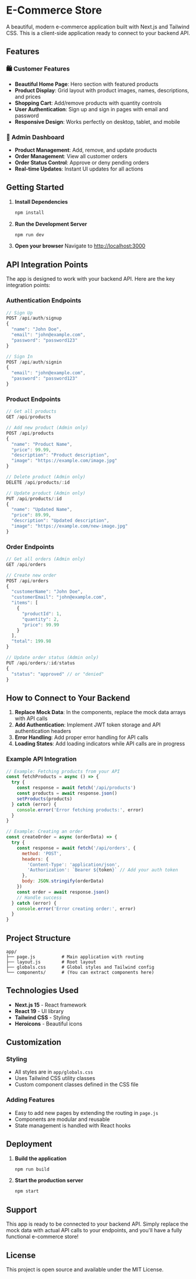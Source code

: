 # E-Commerce Store

A beautiful, modern e-commerce application built with Next.js and Tailwind CSS. This is a client-side application ready to connect to your backend API.

## Features

### 🛍️ Customer Features
- **Beautiful Home Page**: Hero section with featured products
- **Product Display**: Grid layout with product images, names, descriptions, and prices
- **Shopping Cart**: Add/remove products with quantity controls
- **User Authentication**: Sign up and sign in pages with email and password
- **Responsive Design**: Works perfectly on desktop, tablet, and mobile

### 🔧 Admin Dashboard
- **Product Management**: Add, remove, and update products
- **Order Management**: View all customer orders
- **Order Status Control**: Approve or deny pending orders
- **Real-time Updates**: Instant UI updates for all actions

## Getting Started

1. **Install Dependencies**
   ```bash
   npm install
   ```

2. **Run the Development Server**
   ```bash
   npm run dev
   ```

3. **Open your browser**
   Navigate to [http://localhost:3000](http://localhost:3000)

## API Integration Points

The app is designed to work with your backend API. Here are the key integration points:

### Authentication Endpoints
```javascript
// Sign Up
POST /api/auth/signup
{
  "name": "John Doe",
  "email": "john@example.com",
  "password": "password123"
}

// Sign In
POST /api/auth/signin
{
  "email": "john@example.com",
  "password": "password123"
}
```

### Product Endpoints
```javascript
// Get all products
GET /api/products

// Add new product (Admin only)
POST /api/products
{
  "name": "Product Name",
  "price": 99.99,
  "description": "Product description",
  "image": "https://example.com/image.jpg"
}

// Delete product (Admin only)
DELETE /api/products/:id

// Update product (Admin only)
PUT /api/products/:id
{
  "name": "Updated Name",
  "price": 89.99,
  "description": "Updated description",
  "image": "https://example.com/new-image.jpg"
}
```

### Order Endpoints
```javascript
// Get all orders (Admin only)
GET /api/orders

// Create new order
POST /api/orders
{
  "customerName": "John Doe",
  "customerEmail": "john@example.com",
  "items": [
    {
      "productId": 1,
      "quantity": 2,
      "price": 99.99
    }
  ],
  "total": 199.98
}

// Update order status (Admin only)
PUT /api/orders/:id/status
{
  "status": "approved" // or "denied"
}
```

## How to Connect to Your Backend

1. **Replace Mock Data**: In the components, replace the mock data arrays with API calls
2. **Add Authentication**: Implement JWT token storage and API authentication headers
3. **Error Handling**: Add proper error handling for API calls
4. **Loading States**: Add loading indicators while API calls are in progress

### Example API Integration

```javascript
// Example: Fetching products from your API
const fetchProducts = async () => {
  try {
    const response = await fetch('/api/products')
    const products = await response.json()
    setProducts(products)
  } catch (error) {
    console.error('Error fetching products:', error)
  }
}

// Example: Creating an order
const createOrder = async (orderData) => {
  try {
    const response = await fetch('/api/orders', {
      method: 'POST',
      headers: {
        'Content-Type': 'application/json',
        'Authorization': `Bearer ${token}` // Add your auth token
      },
      body: JSON.stringify(orderData)
    })
    const order = await response.json()
    // Handle success
  } catch (error) {
    console.error('Error creating order:', error)
  }
}
```

## Project Structure

```
app/
├── page.js          # Main application with routing
├── layout.js        # Root layout
├── globals.css      # Global styles and Tailwind config
└── components/      # (You can extract components here)
```

## Technologies Used

- **Next.js 15** - React framework
- **React 19** - UI library
- **Tailwind CSS** - Styling
- **Heroicons** - Beautiful icons

## Customization

### Styling
- All styles are in `app/globals.css`
- Uses Tailwind CSS utility classes
- Custom component classes defined in the CSS file

### Adding Features
- Easy to add new pages by extending the routing in `page.js`
- Components are modular and reusable
- State management is handled with React hooks

## Deployment

1. **Build the application**
   ```bash
   npm run build
   ```

2. **Start the production server**
   ```bash
   npm start
   ```

## Support

This app is ready to be connected to your backend API. Simply replace the mock data with actual API calls to your endpoints, and you'll have a fully functional e-commerce store!

## License

This project is open source and available under the MIT License.
